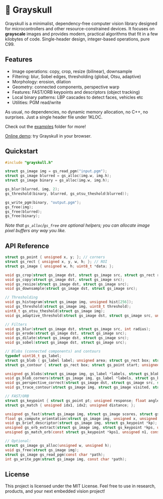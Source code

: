 # 🏰 Grayskull

Grayskull is a minimalist, dependency-free computer vision library designed for microcontrollers and other resource-constrained devices. It focuses on **grayscale** images and provides modern, practical algorithms that fit in a few kilobytes of code. Single-header design, integer-based operations, pure C99.

## Features

* Image operations: copy, crop, resize (bilinear), downsample
* Filtering: blur, Sobel edges, thresholding (global, Otsu, adaptive)
* Morphology: erosion, dilation
* Geometry: connected components, perspective warp
* Features: FAST/ORB keypoints and descriptors (object tracking)
* Local binary patterns: LBP cascades to detect faces, vehicles etc
* Utilities: PGM read/write

As usual, no dependencies, no dynamic memory allocation, no C++, no surprises. Just a single header file under 1KLOC.

Check out the [examples](examples) folder for more!

[Online demo](https://zserge.com/grayskull/): try Grayskull in your browser.

## Quickstart

```c
#include "grayskull.h"

struct gs_image img = gs_read_pgm("input.pgm");
struct gs_image blurred = gs_alloc(img.w, img.h);
struct gs_image binary = gs_alloc(img.w, img.h);

gs_blur(blurred, img, 2);
gs_threshold(binary, blurred, gs_otsu_theshold(blurred));

gs_write_pgm(binary, "output.pgm");
gs_free(img);
gs_free(blurred);
gs_free(binary);
```

_Note that `gs_alloc`/`gs_free` are optional helpers; you can allocate image pixel buffers any way you like._

## API Reference

```c
struct gs_point { unsigned x, y; }; // corners
struct gs_rect { unsigned x, y, w, h; }; // ROI
struct gs_image { unsigned w, h; uint8_t *data; };

void gs_crop(struct gs_image dst, struct gs_image src, struct gs_rect roi);
void gs_copy(struct gs_image dst, struct gs_image src);
void gs_resize(struct gs_image dst, struct gs_image src);
void gs_downsample(struct gs_image dst, struct gs_image src);

// Thresholding
void gs_histogram(struct gs_image img, unsigned hist[256]);
void gs_threshold(struct gs_image img, uint8_t threshold);
uint8_t gs_otsu_theshold(struct gs_image img);
void gs_adaptive_threshold(struct gs_image dst, struct gs_image src, unsigned block_size, float c);

// Filters
void gs_blur(struct gs_image dst, struct gs_image src, int radius);
void gs_erode(struct gs_image dst, struct gs_image src);
void gs_dilate(struct gs_image dst, struct gs_image src);
void gs_sobel(struct gs_image dst, struct gs_image src);

// Blobs (connected components) and contours
typedef uint16_t gs_label;
struct gs_blob { gs_label label; unsigned area; struct gs_rect box; struct gs_point centroid; };
struct gs_contour { struct gs_rect box; struct gs_point start; unsigned length; };

unsigned gs_blobs(struct gs_image img, gs_label *labels, struct gs_blob *blobs, unsigned nblobs);
void gs_blob_corners(struct gs_image img, gs_label *labels, struct gs_blob *b, struct gs_point c[4]);
void gs_perspective_correct(struct gs_image dst, struct gs_image src, struct gs_point c[4]);
void gs_trace_contour(struct gs_image img, struct gs_image visited, struct gs_contour *c);

// FAST/ORB
struct gs_keypoint { struct gs_point pt; unsigned response; float angle; uint32_t descriptor[8]; };
struct gs_match { unsigned idx1, idx2; unsigned distance; };

unsigned gs_fast(struct gs_image img, struct gs_image scores, struct gs_keypoint *kps, unsigned nkps, unsigned threshold);
float gs_compute_orientation(struct gs_image img, unsigned x, unsigned y, unsigned r);
void gs_brief_descriptor(struct gs_image img, struct gs_keypoint *kp);
unsigned gs_orb_extract(struct gs_image img, struct gs_keypoint *kps, unsigned nkps, unsigned threshold, uint8_t *scoremap_buffer);
unsigned gs_match_orb(const struct gs_keypoint *kps1, unsigned n1, const struct gs_keypoint *kps2, unsigned n2, struct gs_match *matches, unsigned max_matches, float max_distance);

// Optional:
struct gs_image gs_alloc(unsigned w, unsigned h);
void gs_free(struct gs_image img);
struct gs_image gs_read_pgm(const char *path);
int gs_write_pgm(struct gs_image img, const char *path);
```

## License

This project is licensed under the MIT License. Feel free to use in research, products, and your next embedded vision project!
